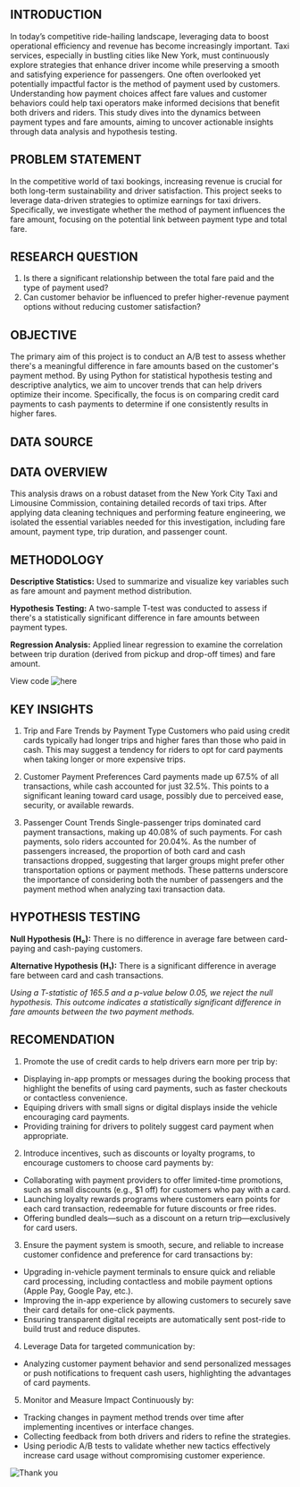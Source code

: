 ## INTRODUCTION
In today’s competitive ride-hailing landscape, leveraging data to boost operational efficiency and revenue has become increasingly important. Taxi services, especially in bustling cities like New York, must continuously explore strategies that enhance driver income while preserving a smooth and satisfying experience for passengers. One often overlooked yet potentially impactful factor is the method of payment used by customers. Understanding how payment choices affect fare values and customer behaviors could help taxi operators make informed decisions that benefit both drivers and riders. This study dives into the dynamics between payment types and fare amounts, aiming to uncover actionable insights through data analysis and hypothesis testing.

## PROBLEM STATEMENT
In the competitive world of taxi bookings, increasing revenue is crucial for both long-term sustainability and driver satisfaction. This project seeks to leverage data-driven strategies to optimize earnings for taxi drivers. Specifically, we investigate whether the method of payment influences the fare amount, focusing on the potential link between payment type and total fare.

## RESEARCH QUESTION
1. Is there a significant relationship between the total fare paid and the type of payment used?
2. Can customer behavior be influenced to prefer higher-revenue payment options without reducing customer satisfaction?
   
## OBJECTIVE
The primary aim of this project is to conduct an A/B test to assess whether there's a meaningful difference in fare amounts based on the customer's payment method. By using Python for statistical hypothesis testing and descriptive analytics, we aim to uncover trends that can help drivers optimize their income. Specifically, the focus is on comparing credit card payments to cash payments to determine if one consistently results in higher fares.

## DATA SOURCE

## DATA OVERVIEW
This analysis draws on a robust dataset from the New York City Taxi and Limousine Commission, containing detailed records of taxi trips. After applying data cleaning techniques and performing feature engineering, we isolated the essential variables needed for this investigation, including fare amount, payment type, trip duration, and passenger count.

## METHODOLOGY
**Descriptive Statistics:** Used to summarize and visualize key variables such as fare amount and payment method distribution.

**Hypothesis Testing:** A two-sample T-test was conducted to assess if there's a statistically significant difference in fare amounts between payment types.

**Regression Analysis:** Applied linear regression to examine the correlation between trip duration (derived from pickup and drop-off times) and fare amount.

View code ![here](eda.ipynb)
## KEY INSIGHTS
1. Trip and Fare Trends by Payment Type
Customers who paid using credit cards typically had longer trips and higher fares than those who paid in cash. This may suggest a tendency for riders to opt for card payments when taking longer or more expensive trips.

2. Customer Payment Preferences
Card payments made up 67.5% of all transactions, while cash accounted for just 32.5%. This points to a significant leaning toward card usage, possibly due to perceived ease, security, or available rewards.

3. Passenger Count Trends
Single-passenger trips dominated card payment transactions, making up 40.08% of such payments. For cash payments, solo riders accounted for 20.04%. As the number of passengers increased, the proportion of both card and cash transactions dropped, suggesting that larger groups might prefer other transportation options or payment methods. These patterns underscore the importance of considering both the number of passengers and the payment method when analyzing taxi transaction data.

## HYPOTHESIS TESTING

**Null Hypothesis (H₀):** There is no difference in average fare between card-paying and cash-paying customers.

**Alternative Hypothesis (H₁):** There is a significant difference in average fare between card and cash transactions.

*Using a T-statistic of 165.5 and a p-value below 0.05, we reject the null hypothesis. This outcome indicates a statistically significant difference in fare amounts between the two payment methods.*

## RECOMENDATION
1. Promote the use of credit cards to help drivers earn more per trip by:
- Displaying in-app prompts or messages during the booking process that highlight the benefits of using card payments, such as faster checkouts or contactless convenience.
- Equiping drivers with small signs or digital displays inside the vehicle encouraging card payments.
- Providing training for drivers to politely suggest card payment when appropriate.

2. Introduce incentives, such as discounts or loyalty programs, to encourage customers to choose card payments by:
- Collaborating with payment providers to offer limited-time promotions, such as small discounts (e.g., $1 off) for customers who pay with a card.
- Launching loyalty rewards programs where customers earn points for each card transaction, redeemable for future discounts or free rides.
- Offering bundled deals—such as a discount on a return trip—exclusively for card users.

3. Ensure the payment system is smooth, secure, and reliable to increase customer confidence and preference for card transactions by:
- Upgrading in-vehicle payment terminals to ensure quick and reliable card processing, including contactless and mobile payment options (Apple Pay, Google Pay, etc.).
- Improving the in-app experience by allowing customers to securely save their card details for one-click payments.
- Ensuring transparent digital receipts are automatically sent post-ride to build trust and reduce disputes.

4. Leverage Data for targeted communication by:
- Analyzing customer payment behavior and send personalized messages or push notifications to frequent cash users, highlighting the advantages of card payments.


5. Monitor and Measure Impact Continuously by:
- Tracking changes in payment method trends over time after implementing incentives or interface changes.
- Collecting feedback from both drivers and riders to refine the strategies.
- Using periodic A/B tests to validate whether new tactics effectively increase card usage without compromising customer experience.

![Thank you](https://github.com/Temperance-Godwin/Forbes-world-billionaires-2022/assets/156975460/f6563ba6-1ad6-4d34-a3f3-8e7fbdf654df)




